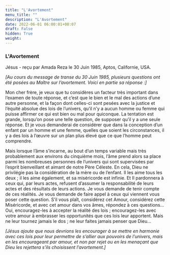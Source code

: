 ```yaml
---
title: "L'Avortement"
menu_title: ""
description: "L'Avortement"
date: 2022-06-01 06:00:01+00:07
draft: False
hidden: True
weight:
---
```

### L'Avortement

Jésus - reçu par Amada Reza le 30 Juin 1985, Aptos, Californie, USA.

*[Au cours du message de transe du 30 Juin 1985, plusieurs questions ont été posées au Maître sur l’avortement. Voici en partie sa réponse :]*

Mon cher frère, je veux que tu considères un facteur très important dans l’examen de toute réponse, et c’est que le bien et le mal des actions d’une autre personne, et la façon dont celles-ci sont pesées avec la justice et l’équité absolue des lois de l’univers, qu’il n’y a aucun homme ou femme qui puisse affirmer ce qui est bien ou mal pour quiconque. La tentation est grande, lorsqu’on pose une telle question, de supposer qu’il y a une seule réponse. Et je vous demanderai de considérer que dans la conception d’un enfant par un homme et une femme, quelles que soient les circonstances, il y a des lois à l’œuvre sur un plan plus élevé que ce que l’homme peut comprendre. 

Mais lorsque l’âme s’incarne, au bout d’un temps variable mais très probablement aux environs du cinquième mois, l’âme prend alors sa place parmi les nombreuses personnes de l’univers qui sont supervisées par l’esprit bienveillant et aimant de notre Père Céleste. En cela, Dieu ne privilégie pas la considération de la mère ou de l’enfant. Il les aime tous les deux ; il les aime également, et sa miséricorde est infinie. Et Il pardonnera à ceux qui, par leurs actes, refusent d’assumer la responsabilité de leurs actes et des résultats de leurs actions. Je vous demande de tenir compte de ces réalités. Je vous demande de faire appel à ceux qui viennent vous poser cette question. S’il vous plaît, considérez cet Amour, considérez cette Miséricorde, et avec cet amour dans vos âmes, répondez à ces questions… Oui, encouragez-les à accepter la réalité des lois ; encouragez-les avec votre amour à embrasser les opportunités que ces lois leur apportent. Mais ne leur tournez jamais le dos ; ne leur faites jamais penser que Dieu…

*[Jésus ajoute que nous devrions les encourager à se mettre en harmonie avec ces lois pour leur permettre de s’allier aux pouvoirs de l’univers, mais en les encourageant par amour, et non par rejet ou en les menaçant que Dieu les rejettera s’ils choisissent l’avortement.]*
